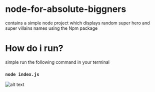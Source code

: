 # node-for-absolute-biggners
contains a simple node project which displays random super hero and super villains  names using the Npm package 
# How do i run?
simple run the following command in your terminal 
### `node index.js`
![alt text](https://prnt.sc/CYACKIdxNJoM)

